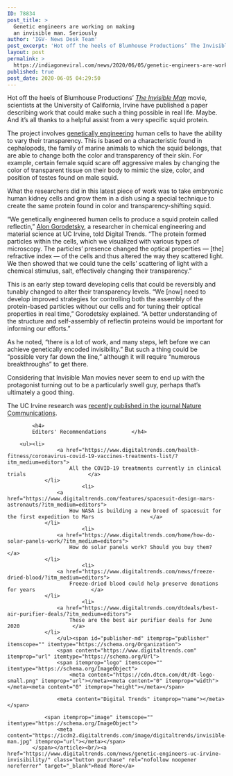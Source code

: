 ```yaml
---
ID: 78834
post_title: >
  Genetic engineers are working on making
  an invisible man. Seriously
author: 'IGV- News Desk Team'
post_excerpt: 'Hot off the heels of Blumhouse Productions’ The Invisible Man movie, scientists at the University of California, Irvine have published a paper describing work that could make such a thing possible in real life. Maybe. And it’s all thanks to a helpful assist from a very specific squid protein. The project involves genetically engineering human&hellip;'
layout: post
permalink: >
  https://indiagoneviral.com/news/2020/06/05/genetic-engineers-are-working-on-making-an-invisible-man-seriously/78834/india-gone-viral/
published: true
post_date: 2020-06-05 04:29:50
---
```

<article id="dt-post-content" itemid="post-content" itemprop="articleBody">
				
<p>Hot off the heels of Blumhouse Productions’ <a href="https://www.imdb.com/title/tt1051906/"><em>The Invisible Man</em></a> movie, scientists at the University of California, Irvine have published a paper describing work that could make such a thing possible in real life. Maybe. And it’s all thanks to a helpful assist from a very specific squid protein.</p>
<p>The project involves <a href="https://www.digitaltrends.com/cool-tech/gene-editing-beer-fresher-for-longer/">genetically engineering</a> human cells to have the ability to vary their transparency. This is based on a characteristic found in cephalopods, the family of marine animals to which the squid belongs, that are able to change both the color and transparency of their skin. For example, certain female squid scare off aggressive males by changing the color of transparent tissue on their body to mimic the size, color, and position of testes found on male squid.</p>
<p>What the researchers did in this latest piece of work was to take embryonic human kidney cells and grow them in a dish using a special technique to create the same protein found in color and transparency-shifting squid.</p>
<p>“We genetically engineered human cells to produce a squid protein called reflectin,” <a href="https://gorodetskygroup.org">Alon Gorodetsky</a>, a researcher in chemical engineering and material science at UC Irvine, told Digital Trends. “The protein formed particles within the cells, which we visualized with various types of microscopy. The particles’ presence changed the optical properties — [the] refractive index — of the cells and thus altered the way they scattered light. We then showed that we could tune the cells’ scattering of light with a chemical stimulus, salt, effectively changing their transparency.”</p>
<p>This is an early step toward developing cells that could be reversibly and tunably changed to alter their transparency levels. “We [now] need to develop improved strategies for controlling both the assembly of the protein-based particles without our cells and for tuning their optical properties in real time,” Gorodetsky explained. “A better understanding of the structure and self-assembly of reflectin proteins would be important for informing our efforts.”</p>
<p>As he noted, “there is a lot of work, and many steps, left before we can achieve genetically encoded invisibility.” But such a thing could be “possible very far down the line,” although it will require “numerous breakthroughs” to get there.</p>
<p>Considering that Invisible Man movies never seem to end up with the protagonist turning out to be a particularly swell guy, perhaps that’s ultimately a good thing.</p>
<p>The UC Irvine research was <a href="https://www.nature.com/articles/s41467-020-16151-6">recently published in the journal Nature Communications</a>.</p>

			<h4>
			Editors' Recommendations		</h4>

		<ul><li>
					<a href="https://www.digitaltrends.com/health-fitness/coronavirus-covid-19-vaccines-treatments-list/?itm_medium=editors">
						All the COVID-19 treatments currently in clinical trials					</a>
				</li>
							<li>
					<a href="https://www.digitaltrends.com/features/spacesuit-design-mars-astronauts/?itm_medium=editors">
						How NASA is building a new breed of spacesuit for the first expedition to Mars					</a>
				</li>
							<li>
					<a href="https://www.digitaltrends.com/home/how-do-solar-panels-work/?itm_medium=editors">
						How do solar panels work? Should you buy them?					</a>
				</li>
							<li>
					<a href="https://www.digitaltrends.com/news/freeze-dried-blood/?itm_medium=editors">
						Freeze-dried blood could help preserve donations for years					</a>
				</li>
							<li>
					<a href="https://www.digitaltrends.com/dtdeals/best-air-purifier-deals/?itm_medium=editors">
						These are the best air purifier deals for June 2020					</a>
				</li>
					</ul><span id="publisher-md" itemprop="publisher" itemscope="" itemtype="https://schema.org/Organization">
					<span content="https://www.digitaltrends.com" itemprop="url" itemtype="https://schema.org/Url">
					<span itemprop="logo" itemscope="" itemtype="https://schema.org/ImageObject">
						<meta content="https://cdn.dtcn.com/dt/dt-logo-small.png" itemprop="url"></meta><meta content="0" itemprop="width"></meta><meta content="0" itemprop="height"></meta></span>

					<meta content="Digital Trends" itemprop="name"></meta></span>

				<span itemprop="image" itemscope="" itemtype="https://schema.org/ImageObject">
					<meta content="https://icdn2.digitaltrends.com/image/digitaltrends/invisible-man.jpg" itemprop="url"></meta></span>
			</span></article><br/><a href="https://www.digitaltrends.com/news/genetic-engineers-uc-irvine-invisibility/" class="button purchase" rel="nofollow noopener noreferrer" target="_blank">Read More</a>